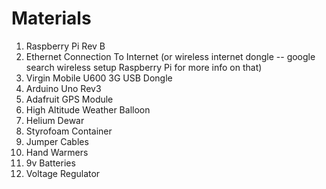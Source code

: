 Materials
=========


1. Raspberry Pi Rev B
2. Ethernet Connection To Internet (or wireless internet dongle -- google search wireless setup Raspberry Pi for more info on that)
3. Virgin Mobile U600 3G USB Dongle
4. Arduino Uno Rev3
5. Adafruit GPS Module
7. High Altitude Weather Balloon
8. Helium Dewar
9. Styrofoam Container
10. Jumper Cables
11. Hand Warmers
12. 9v Batteries
13. Voltage Regulator
